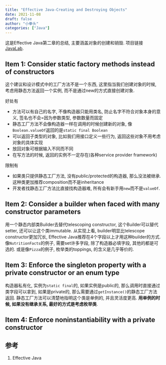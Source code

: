 ```yaml
---
title: "Effective Java-Creating and Destroying Objects"
date: 2021-11-08
draft: false
author: "小拳头"
categories: ["Java"]
---
```


这是Effective Java第二章的总结, 主要涵盖对象的创建和销毁. 项目链接[JavaLab](https://github.com/huanruiz/JavaLab).

## Item 1: Consider static factory methods instead of constructors
这个建议和设计模式中的工厂方法不是一个东西, 这里指当我们创建对象的时候, 考虑用静态方法返回一个实例, 而不是通过new的方式直接创建对象. 

好处有
- 方法可以有自己的名字, 不像构造器只能用类名, 防止名字不符合对象本身的意义, 签名也不会=因为参数类型, 参数数量而固定
- 静态工厂方法不会像构造器一样在调用的时候创建新的对象, 像`Boolean.valueOf`返回的是`static final Boolean`
- 可以返回子类型的对象, 比如我们用接口定义一些行为, 返回这些对象不用考虑对象的具体实现
- 放回对象可根据输入不同而不同
- 在写方法的时候, 返回的实例不一定存在(各种service provider framework)

限制有
- 如果类只提供静态工厂方法, 没有public/protected的构造器, 那么没法被继承. 这种类更加推荐composition而不是inheritance
- 开发者找静态工厂方法比直接找构造器难, 所有会有新手用`new`而不是`valueOf`.

## Item 2: Consider a builder when faced with many constructor parameters
用一个静态内部类Builder去替代telescoping constructor, 这个Builder可以替代setter, 还可以让这个类immutable. 从实现上看, builder明显比telescope constructor更加冗长, Effective Java推荐在4个字段以上才用这种builder的方式. 像`NutritionFacts`的例子, 需要set许多字段, 除了构造器必填字段, 其他的都是可选的. 或是像`Pizza`的例子, 枚举类的toppings, 的含义是几乎等价的.

## Item 3: Enforce the singleton property with a private constructor or an enum type
构造器私有化, 实例为`static final`的, 如果实例是public的, 那么调用时直接通过类字段可以拿到, 如果是private的, 那么需要通过`getInstance()`的静态工厂方法返回. 静态工厂方法可以清楚地指明这个类是单例的, 并且灵活度更高. **用单例的时候, 如果没有继承关系, 最好的方式是考虑枚举类**.

## Item 4: Enforce noninstantiability with a private constructor


## 参考
1. Effective Java